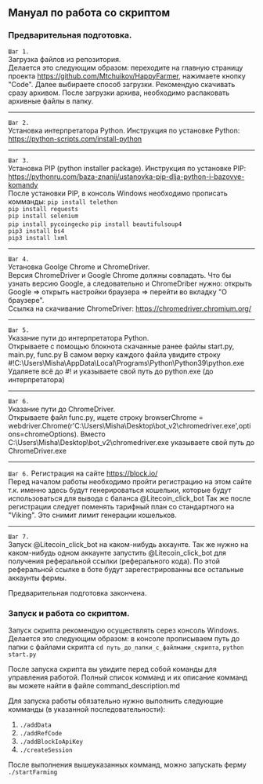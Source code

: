## Мануал по работа со скриптом

### Предварительная подготовка.

```Шаг 1.```  
Загрузка файлов из репозитория.  
Делается это следующим образом: переходите на главную страницу проекта https://github.com/Mtchuikov/HappyFarmer, нажимаете кнопку "Code". Далее выбираете способ загрузки. Рекомендую скачивать сразу архивом. После загрузки архива, необходимо распаковать архивные файлы в папку.

---

```Шаг 2.```  
Установка интерпретатора Python. Инструкция по установке Python: https://python-scripts.com/install-python

---

```Шаг 3.```  
Установка PIP (python installer package). Инструкция по установке PIP: https://pythonru.com/baza-znanij/ustanovka-pip-dlja-python-i-bazovye-komandy  
После установки PIP, в консоль Windows необходимо прописать комманды:
```pip install telethon```    
```pip install requests```    
```pip install selenium```  
```pip install pycoingecko``` 
```pip install beautifulsoup4```    
```pip3 install bs4```    
```pip3 install lxml```  

---

```Шаг 4.```  
Установка Goolge Chrome и ChromeDriver.   
Версия ChromeDriver и Google Chrome должны совпадать. Что бы узнать версию Google, а следовательно и ChromeDriber нужно: открыть Google => открыть настройки браузера => перейти во вкладку "О браузере".  
Ссылка на скачивание ChromeDriver: https://chromedriver.chromium.org/

---

```Шаг 5.```  
Указание пути до интерпретатора Python.  
Открываете с помощью блокнота скачанные ранее файлы start.py, main.py, func.py В самом верху каждого файла увидите строку #!C:\Users\Misha\AppData\Local\Programs\Python\Python39\python.exe Удаляете всё до #! и указываете свой путь до python.exe (до интерпретатора)

---

```Шаг 6.```  
Указание пути до ChromeDriver.  
Открываете файл func.py, ищете строку browserChrome = webdriver.Chrome(r'C:\Users\Misha\Desktop\bot_v2\chromedriver.exe',options=chromeOptions). Вместо C:\Users\Misha\Desktop\bot_v2\chromedriver.exe указываете свой путь до ChromeDriver.exe

---

```Шаг 6.``` 
Регистрация на сайте https://block.io/  
Перед началом работы необходимо пройти регистрацию на этом сайте т.к. именно здесь будут генерироваться кошельки, которые будут использоваться для вывода с баланса @Litecoin_click_bot Так же после регистрации следует поменять тарифный план со стандартного на "Viking". Это снимит лимит генерации кошельков.

---

```Шаг 7.```   
Запуск @Litecoin_click_bot на каком-нибудь аккаунте.
Так же нужно на каком-нибудь одном аккаунте запустить @Litecoin_click_bot для получения реферальной ссылки (реферального кода). По этой реферальной ссылке в боте будут зарегестрированны все остальные аккаунты фермы.


Предварительная подготовка закончена. 
  
  
### Запуск и работа со скриптом.

Запуск скрипта рекомендую осуществлять серез консоль Windows. Делается это следующим образом: в консоле прописываем путь до папки с файлами скрипта ```cd путь_до_папки_c_файлмами_скрипта```, ```python start.py```  

После запуска скрипта вы увидите перед собой команды для управления работой. Полный список комманд и их описание комманд вы можете найти в файле command_description.md  

Для запуска работы обязательно нужно выполнить следующие комманды (в указанной последовательности):  

1. ```./addData```  
2. ```./addRefCode  ```
3. ```./addBlockIoApiKey```  
4. ```./createSession```

После выполнения вышеуказанных комманд, можно запускать ферму ```./startFarming```
